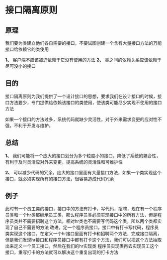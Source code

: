 # 接口隔离原则

## 原理
我们要为类建立他们各自需要的接口，不要试图创建一个含有大量接口方法的万能接口给依赖它的类使用

**1、** 客户端不应该被迫依赖于它没有使用的方法
**2、** 类之间的依赖关系应该依赖于尽可没小的接口

## 目的
接口隔离原则为我们提供了一个设计接口的思想，要求我们在设计接口的时候，接口方法要少，专门提供给依赖该接口的类使用，使该类可能尽少实现不使用的接口方法

如果一个接口的方法过多，系统代码就缺少灵活性，对于外来需求变更的应对性不强，不利于开发与维护。

## 总结

**1、** 我们可能将一个庞大的接口划分为多个粒度小的接口，降低了系统的耦合性，有利于及时灵活应对外来变更，提高系统的灵活性和可维护性

**2、** 可以减少代码的冗余，庞大的接口里面有大量接口方法，如果一个类实现这个接口，就必须实现所有的接口方法，很容易造成代码冗余

## 例子
此时有一个员工类的接口，接口中的方法有打卡，写代码，招聘，现在有一个程序员类和一个hr类都继承员工类，那么程序员类必须实现接口中的所有方法，但是程序员类并不需要招聘这个方法，相对hr类也不需要写代码这个类，所以两个类都实现了自己不需要的方法
改进，定一个程序员接口，接口中有打卡写代码，程序员类实现这个接口，在定义一个hr接口里面有打卡和招聘两个方法，完成接口隔离，但是我们发现hr接口和程序员接口中都有打卡这个方法，我们可以把这个方法抽取出来定义一个员工接口，然后在我们的hr实现类
程序员实现类再去实现员工这个接口，重写打卡的方法就可以解决这个重复出现的打卡方法
